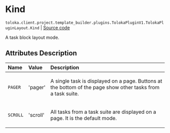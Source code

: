 # Kind
`toloka.client.project.template_builder.plugins.TolokaPluginV1.TolokaPluginLayout.Kind` | [Source code](https://github.com/Toloka/toloka-kit/blob/v1.2.0.post1/src/client/project/template_builder/plugins.py#L189)

A task block layout mode.

## Attributes Description

| Name | Value | Description |
| :------| :-----------| :----------| 
`PAGER`|'pager'|<p>A single task is displayed on a page. Buttons at the bottom of the page show other tasks from a task suite.</p>
`SCROLL`|'scroll'|<p>All tasks from a task suite are displayed on a page. It is the default mode.</p>
